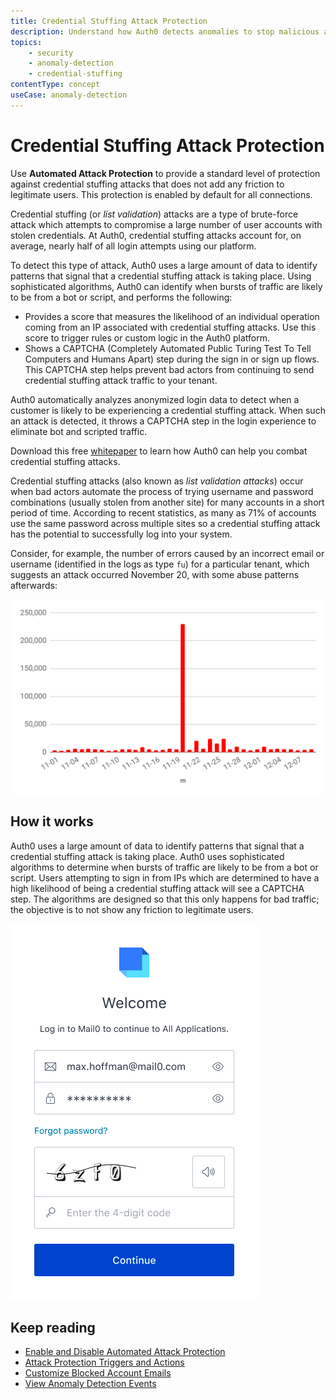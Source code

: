 ```yaml
---
title: Credential Stuffing Attack Protection
description: Understand how Auth0 detects anomalies to stop malicious attempts to access your application, alert you and your users of suspicious activity, and block further login attempts. 
topics:
    - security
    - anomaly-detection
    - credential-stuffing
contentType: concept
useCase: anomaly-detection
---
```

# Credential Stuffing Attack Protection

Use **Automated Attack Protection** to provide a standard level of protection against credential stuffing attacks that does not add any friction to legitimate users. This protection is enabled by default for all connections. 

Credential stuffing (or *list validation*) attacks are a type of brute-force attack which attempts to compromise a large number of user accounts with stolen credentials. At Auth0, credential stuffing attacks account for, on average, nearly half of all login attempts using our platform. 

To detect this type of attack, Auth0 uses a large amount of data to identify patterns that signal that a credential stuffing attack is taking place. Using sophisticated algorithms, Auth0 can identify when bursts of traffic are likely to be from a bot or script, and performs the following:

- Provides a score that measures the likelihood of an individual operation coming from an IP associated with credential stuffing attacks. Use this score to trigger rules or custom logic in the Auth0 platform. 
- Shows a CAPTCHA (Completely Automated Public Turing Test To Tell Computers and Humans Apart) step during the sign in or sign up flows.  This CAPTCHA step helps prevent bad actors from continuing to send credential stuffing attack traffic to your tenant.

Auth0 automatically analyzes anonymized login data to detect when a customer is likely to be experiencing a credential stuffing attack.  When such an attack is detected, it throws a CAPTCHA step in the login experience to eliminate bot and scripted traffic.

Download this free [whitepaper](https://auth0.com/resources/whitepapers/credential-stuffing-attacks) to learn how Auth0 can help you combat credential stuffing attacks.

Credential stuffing attacks (also known as *list validation attacks*) occur when bad actors automate the process of trying username and password combinations (usually stolen from another site) for many accounts in a short period of time.  According to recent statistics, as many as 71% of accounts use the same password across multiple sites so a credential stuffing attack has the potential to successfully log into your system.  

Consider, for example, the number of errors caused by an incorrect email or username (identified in the logs as type `fu`) for a particular tenant, which suggests an attack occurred November 20, with some abuse patterns afterwards:

![Credential Stuffing Attack Example](/media/articles/anomaly-detection/credential-stuffing-attack.png)

## How it works

Auth0 uses a large amount of data to identify patterns that signal that a credential stuffing attack is taking place. Auth0 uses sophisticated algorithms to determine when bursts of traffic are likely to be from a bot or script. Users attempting to sign in from IPs which are determined to have a high likelihood of being a credential stuffing attack will see a CAPTCHA step. The algorithms are designed so that this only happens for bad traffic; the objective is to not show any friction to legitimate users.

![CAPTCHA Login Screen Example](/media/articles/anomaly-detection/captcha-login-screen.png)

## Keep reading

* [Enable and Disable Automated Attack Protection](/anomaly-detection/guides/enable-disable-automated-attack-protection)
* [Attack Protection Triggers and Actions](/anomaly-detection/references/attack-protection-triggers-actions)
* [Customize Blocked Account Emails](/anomaly-detection/guides/customize-blocked-account-emails)
* [View Anomaly Detection Events](/anomaly-detection/guides/view-anomaly-detection-events)
